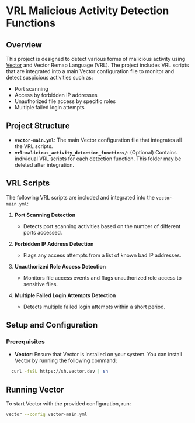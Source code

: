 # VRL Malicious Activity Detection Functions

## Overview

This project is designed to detect various forms of malicious activity using [Vector](https://vector.dev) and Vector Remap Language (VRL). The project includes VRL scripts that are integrated into a main Vector configuration file to monitor and detect suspicious activities such as:

- Port scanning
- Access by forbidden IP addresses
- Unauthorized file access by specific roles
- Multiple failed login attempts

## Project Structure

- **`vector-main.yml`**: The main Vector configuration file that integrates all the VRL scripts.
- **`vrl-malicious_activity_detection_functions/`**: (Optional) Contains individual VRL scripts for each detection function. This folder may be deleted after integration.

## VRL Scripts

The following VRL scripts are included and integrated into the `vector-main.yml`:

1. **Port Scanning Detection**
   - Detects port scanning activities based on the number of different ports accessed.

2. **Forbidden IP Address Detection**
   - Flags any access attempts from a list of known bad IP addresses.

3. **Unauthorized Role Access Detection**
   - Monitors file access events and flags unauthorized role access to sensitive files.

4. **Multiple Failed Login Attempts Detection**
   - Detects multiple failed login attempts within a short period.

## Setup and Configuration

### Prerequisites

- **Vector**: Ensure that Vector is installed on your system. You can install Vector by running the following command:

```bash
  curl -fsSL https://sh.vector.dev | sh
```

## Running Vector

To start Vector with the provided configuration, run:

```bash
vector --config vector-main.yml
```
